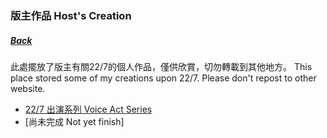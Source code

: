 ### 版主作品 Host's Creation
##### [Back](../readme.md)

此處擺放了版主有關22/7的個人作品，僅供欣賞，切勿轉載到其他地方。
This place stored some of my creations upon 22/7. Please don't repost to other website.

- [22/7 出演系列 Voice Act Series](227VoiceAct.md)
- [尚未完成 Not yet finish]
